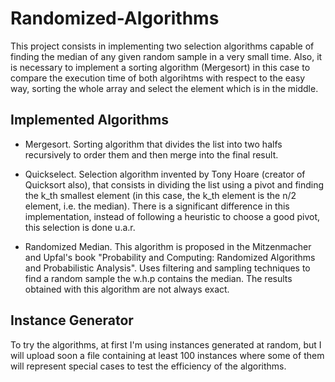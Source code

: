 # Randomized-Algorithms

This project consists in implementing two selection algorithms capable of finding the median of any given random sample in a very small time. Also, it is necessary to implement a sorting algorithm (Mergesort) in this case to compare the execution time of both algorihtms with respect to the easy way, sorting the whole array and select the element which is in the middle.

## Implemented Algorithms

* Mergesort. Sorting algorithm that divides the list into two halfs recursively to order them and then merge into the final result.

* Quickselect. Selection algorithm invented by Tony Hoare (creator of Quicksort also), that consists in dividing the list using a pivot and finding the k_th smallest element (in this case, the k_th element is the n/2 element, i.e. the median). There is a significant difference in this implementation, instead of following a heuristic to choose a good pivot, this selection is done u.a.r.

* Randomized Median. This algorithm is proposed in the Mitzenmacher and Upfal's book "Probability and Computing: Randomized Algorithms and Probabilistic Analysis". Uses filtering and sampling techniques to find a random sample the w.h.p contains the median. The results obtained with this algorithm are not always exact.

## Instance Generator

To try the algorithms, at first I'm using instances generated at random, but I will upload soon a file containing at least 100 instances where some of them will represent special cases to test the efficiency of the algorithms.
